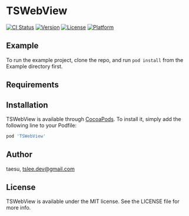 # TSWebView

[![CI Status](https://img.shields.io/travis/tsleedev/TSWebView.svg?style=flat)](https://travis-ci.org/tsleedev/TSWebView)
[![Version](https://img.shields.io/cocoapods/v/TSWebView.svg?style=flat)](https://cocoapods.org/pods/TSWebView)
[![License](https://img.shields.io/cocoapods/l/TSWebView.svg?style=flat)](https://cocoapods.org/pods/TSWebView)
[![Platform](https://img.shields.io/cocoapods/p/TSWebView.svg?style=flat)](https://cocoapods.org/pods/TSWebView)

## Example

To run the example project, clone the repo, and run `pod install` from the Example directory first.

## Requirements

## Installation

TSWebView is available through [CocoaPods](https://cocoapods.org). To install
it, simply add the following line to your Podfile:

```ruby
pod 'TSWebView'
```

## Author

taesu, tslee.dev@gmail.com

## License

TSWebView is available under the MIT license. See the LICENSE file for more info.

